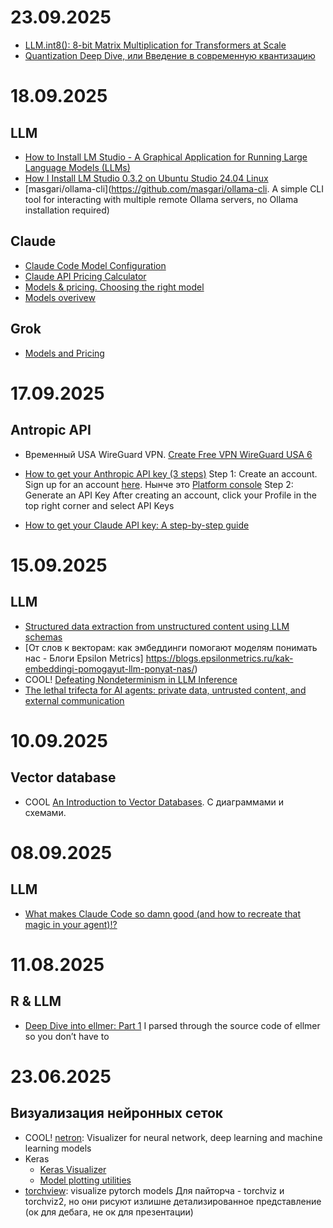 # 23.09.2025
- [LLM.int8(): 8-bit Matrix Multiplication for Transformers at Scale](https://arxiv.org/pdf/2208.07339)
- [Quantization Deep Dive, или Введение в современную квантизацию](https://habr.com/ru/companies/yandex/articles/800945/)


# 18.09.2025
## LLM
- [How to Install LM Studio - A Graphical Application for Running Large Language Models (LLMs)](https://docs.vultr.com/how-to-install-lm-studio-a-graphical-application-for-running-large-language-models-llms)
- [How I Install LM Studio 0.3.2 on Ubuntu Studio 24.04 Linux](https://dimensionquest.net/2024/09/how-i-install-lm-studio-0.3.2-on-ubuntu-studio-24.04-linux/)
- [masgari/ollama-cli](https://github.com/masgari/ollama-cli. A simple CLI tool for interacting with multiple remote Ollama servers, no Ollama installation required)

## Claude
- [Claude Code Model Configuration](https://support.claude.com/en/articles/11940350-claude-code-model-configuration)
- [Claude API Pricing Calculator](https://invertedstone.com/calculators/claude-pricing)
- [Models & pricing. Choosing the right model](https://docs.claude.com/en/docs/about-claude/models/choosing-a-model)
- [Models overivew](https://docs.claude.com/en/docs/about-claude/models/overview)

## Grok
- [Models and Pricing](https://docs.x.ai/docs/models)

# 17.09.2025
## Antropic API
- Временный USA WireGuard VPN. [Create Free VPN WireGuard USA 6](https://www.vpnjantit.com/create-free-account)
- [How to get your Anthropic API key (3 steps)](https://www.merge.dev/blog/anthropic-api-key)
	Step 1: Create an account. 
Sign up for an account [here](https://console.anthropic.com/login). Нынче это [Platform console](https://platform.claude.com/dashboard)
	Step 2: Generate an API Key 
After creating an account, click your Profile in the top right corner and select API Keys

- [How to get your Claude API key: A step-by-step guide](https://pickaxe.co/post/how-to-get-your-claude-api-key-a-step-by-step-guide)

# 15.09.2025
## LLM
- [Structured data extraction from unstructured content using LLM schemas](https://simonw.substack.com/p/structured-data-extraction-from-unstructured)
- [От слов к векторам: как эмбеддинги помогают моделям понимать нас - Блоги Epsilon Metrics] https://blogs.epsilonmetrics.ru/kak-embeddingi-pomogayut-llm-ponyat-nas/)
- COOL! [Defeating Nondeterminism in LLM Inference](https://thinkingmachines.ai/blog/defeating-nondeterminism-in-llm-inference/)
- [The lethal trifecta for AI agents: private data, untrusted content, and external communication](https://simonwillison.net/2025/Jun/16/the-lethal-trifecta/)

# 10.09.2025
## Vector database
- COOL [An Introduction to Vector Databases](https://qdrant.tech/articles/what-is-a-vector-database/). С диаграммами и схемами.

# 08.09.2025
## LLM
- [What makes Claude Code so damn good (and how to recreate that magic in your agent)!?](https://minusx.ai/blog/decoding-claude-code/)


# 11.08.2025
## R & LLM
- [Deep Dive into ellmer: Part 1](https://www.howardbaik.com/posts/deep-dive-into-ellmer-part1/)
I parsed through the source code of ellmer so you don’t have to


# 23.06.2025
## Визуализация нейронных сеток
- COOL! [netron](https://github.com/lutzroeder/netron): Visualizer for neural network, deep learning and machine learning models
- Keras
	- [Keras Visualizer](https://github.com/mahyar-amiri/keras-visualizer)
	- [Model plotting utilities](https://keras.io/api/utils/model_plotting_utils/)
- [torchview](https://github.com/mert-kurttutan/torchview): visualize pytorch models
Для пайторча - torchviz и torchviz2, но они рисуют излишне детализированное представление (ок для дебага, не ок для презентации)
